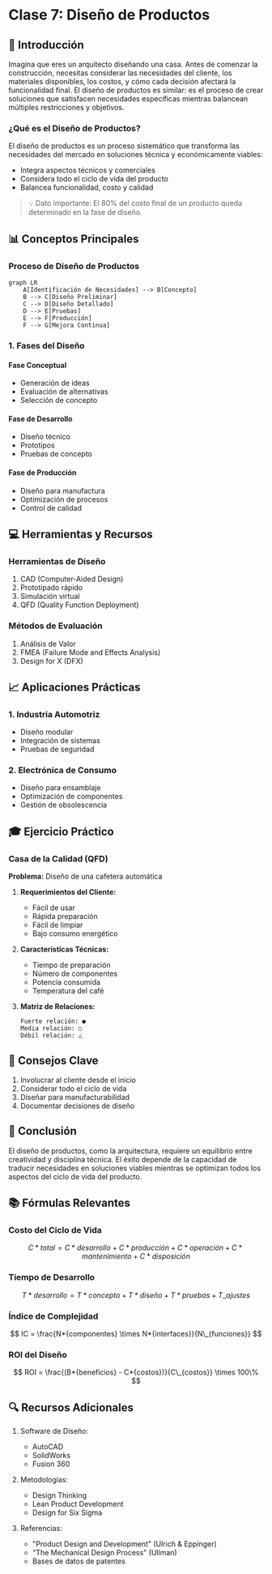 # Clase 7: Diseño de Productos

## 🎯 Introducción

Imagina que eres un arquitecto diseñando una casa. Antes de comenzar la construcción, necesitas considerar las necesidades del cliente, los materiales disponibles, los costos, y cómo cada decisión afectará la funcionalidad final. El diseño de productos es similar: es el proceso de crear soluciones que satisfacen necesidades específicas mientras balancean múltiples restricciones y objetivos.

### ¿Qué es el Diseño de Productos?

El diseño de productos es un proceso sistemático que transforma las necesidades del mercado en soluciones técnica y económicamente viables:

- Integra aspectos técnicos y comerciales
- Considera todo el ciclo de vida del producto
- Balancea funcionalidad, costo y calidad

> 💡 Dato importante: El 80% del costo final de un producto queda determinado en la fase de diseño.

## 📊 Conceptos Principales

### Proceso de Diseño de Productos

```mermaid
graph LR
    A[Identificación de Necesidades] --> B[Concepto]
    B --> C[Diseño Preliminar]
    C --> D[Diseño Detallado]
    D --> E[Pruebas]
    E --> F[Producción]
    F --> G[Mejora Continua]
```

### 1. Fases del Diseño

#### Fase Conceptual

- Generación de ideas
- Evaluación de alternativas
- Selección de concepto

#### Fase de Desarrollo

- Diseño técnico
- Prototipos
- Pruebas de concepto

#### Fase de Producción

- Diseño para manufactura
- Optimización de procesos
- Control de calidad

## 💻 Herramientas y Recursos

### Herramientas de Diseño

1. CAD (Computer-Aided Design)
2. Prototipado rápido
3. Simulación virtual
4. QFD (Quality Function Deployment)

### Métodos de Evaluación

1. Análisis de Valor
2. FMEA (Failure Mode and Effects Analysis)
3. Design for X (DFX)

## 📈 Aplicaciones Prácticas

### 1. Industria Automotriz

- Diseño modular
- Integración de sistemas
- Pruebas de seguridad

### 2. Electrónica de Consumo

- Diseño para ensamblaje
- Optimización de componentes
- Gestión de obsolescencia

## 🎓 Ejercicio Práctico

### Casa de la Calidad (QFD)

**Problema:** Diseño de una cafetera automática

1. **Requerimientos del Cliente:**

   - Fácil de usar
   - Rápida preparación
   - Fácil de limpiar
   - Bajo consumo energético

2. **Características Técnicas:**

   - Tiempo de preparación
   - Número de componentes
   - Potencia consumida
   - Temperatura del café

3. **Matriz de Relaciones:**
   ```
   Fuerte relación: ●
   Media relación: ○
   Débil relación: △
   ```

## 🔑 Consejos Clave

1. Involucrar al cliente desde el inicio
2. Considerar todo el ciclo de vida
3. Diseñar para manufacturabilidad
4. Documentar decisiones de diseño

## 📝 Conclusión

El diseño de productos, como la arquitectura, requiere un equilibrio entre creatividad y disciplina técnica. El éxito depende de la capacidad de traducir necesidades en soluciones viables mientras se optimizan todos los aspectos del ciclo de vida del producto.

## 📚 Fórmulas Relevantes

### Costo del Ciclo de Vida

$$ C*{total} = C*{desarrollo} + C*{producción} + C*{operación} + C*{mantenimiento} + C*{disposición} $$

### Tiempo de Desarrollo

$$ T*{desarrollo} = T*{concepto} + T*{diseño} + T*{pruebas} + T\_{ajustes} $$

### Índice de Complejidad

$$ IC = \frac{N*{componentes} \times N*{interfaces}}{N\_{funciones}} $$

### ROI del Diseño

$$ ROI = \frac{(B*{beneficios} - C*{costos})}{C\_{costos}} \times 100\% $$

## 🔍 Recursos Adicionales

1. Software de Diseño:

   - AutoCAD
   - SolidWorks
   - Fusion 360

2. Metodologías:

   - Design Thinking
   - Lean Product Development
   - Design for Six Sigma

3. Referencias:
   - "Product Design and Development" (Ulrich & Eppinger)
   - "The Mechanical Design Process" (Ullman)
   - Bases de datos de patentes
